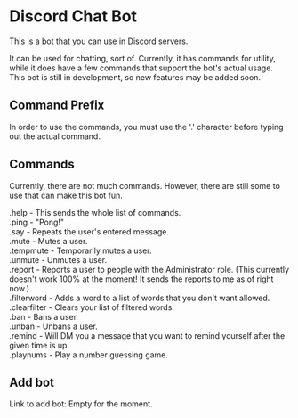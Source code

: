 # Discord Chat Bot
This is a bot that you can use in [Discord](https://discord.com/) servers.

It can be used for chatting, sort of. Currently, it has commands for utility, while it does have a few commands that support the bot's actual usage.
This bot is still in development, so new features may be added soon.

## Command Prefix
In order to use the commands, you must use the '.' character before typing out the actual command.

## Commands
Currently, there are not much commands. However, there are still some to use that can make this bot fun.

.help - This sends the whole list of commands.  
.ping - "Pong!"  
.say - Repeats the user's entered message.  
.mute - Mutes a user.  
.tempmute - Temporarily mutes a user.  
.unmute - Unmutes a user.  
.report - Reports a user to people with the Administrator role. (This currently doesn't work 100% at the moment! It sends the reports to me as of right now.)  
.filterword - Adds a word to a list of words that you don't want allowed.  
.clearfilter - Clears your list of filtered words.  
.ban - Bans a user.  
.unban - Unbans a user.  
.remind - Will DM you a message that you want to remind yourself after the given time is up.  
.playnums - Play a number guessing game.

## Add bot
Link to add bot: Empty for the moment.
